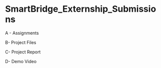 # SmartBridge_Externship_Submissions
A - Assignments

B- Project Files

C- Project Report

D- Demo Video
